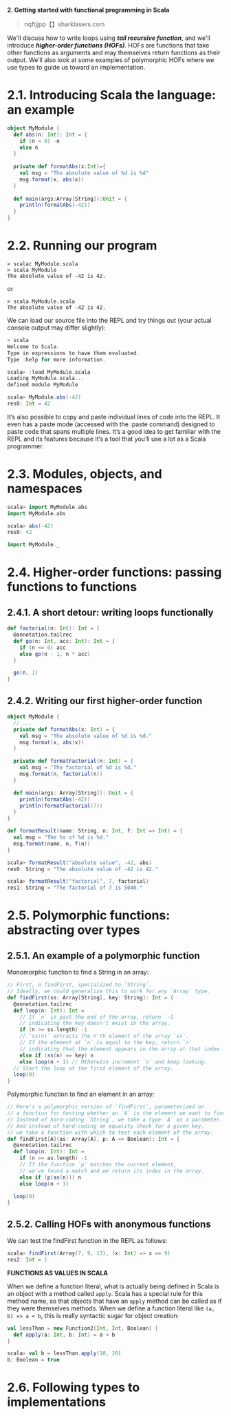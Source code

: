 **2. Getting started with functional programming in Scala**

> nqftjjpp【】sharklasers.com

We'll discuss how to write loops using **_tail recursive function_**, and we'll introduce **_higher-order functions (HOFs)_**. HOFs are functions that take other functions as arguments and may themselves return functions as their output. We’ll also look at some examples of polymorphic HOFs where we use types to guide us toward an implementation.


# 2.1. Introducing Scala the language: an example
```scala
object MyModule {
  def abs(n: Int): Int = {
    if (n < 0) -n
    else n
  }
  
  private def formatAbs(x:Int)={
    val msg = "The absolute value of %d is %d"
    msg.format(x, abs(x))
  }
  
  def main(args:Array[String]):Unit = {
    println(formatAbs(-42))
  }
}
```

# 2.2. Running our program
```
> scalac MyModule.scala
> scala MyModule
The absolute value of -42 is 42.
```

or
```
> scala MyModule.scala
The absolute value of -42 is 42.
```

We can load our source file into the REPL and try things out (your actual console output may differ slightly):
```scala
> scala
Welcome to Scala.
Type in expressions to have them evaluated.
Type :help for more information.

scala> :load MyModule.scala	
Loading MyModule.scala...
defined module MyModule

scala> MyModule.abs(-42)	
res0: Int = 42	
```

It’s also possible to copy and paste individual lines of code into the REPL. It even has a paste mode (accessed with the :paste command) designed to paste code that spans multiple lines. It’s a good idea to get familiar with the REPL and its features because it’s a tool that you’ll use a lot as a Scala programmer.

# 2.3. Modules, objects, and namespaces
```scala
scala> import MyModule.abs
import MyModule.abs

scala> abs(-42)
res0: 42
```
```scala
import MyModule._
```

# 2.4. Higher-order functions: passing functions to functions
## 2.4.1. A short detour: writing loops functionally
```scala
def factorial(n: Int): Int = {
  @annotation.tailrec
  def go(n: Int, acc: Int): Int = {
    if (n <= 0) acc
    else go(n - 1, n * acc)
  }

  go(n, 1)
}
```

## 2.4.2. Writing our first higher-order function
```scala
object MyModule {
  // ...	
  private def formatAbs(x: Int) = {
    val msg = "The absolute value of %d is %d."
    msg.format(x, abs(x))
  }

  private def formatFactorial(n: Int) = {
    val msg = "The factorial of %d is %d."
    msg.format(n, factorial(n))
  }

  def main(args: Array[String]): Unit = {
    println(formatAbs(-42))
    println(formatFactorial(7))
  }
}
```

```scala
def formatResult(name: String, n: Int, f: Int => Int) = {	
  val msg = "The %s of %d is %d."
  msg.format(name, n, f(n))
}
```



```scala
scala> formatResult("absolute value", -42, abs)
res0: String = "The absolute value of -42 is 42."

scala> formatResult("factorial", 7, factorial)
res1: String = "The factorial of 7 is 5040."
```

# 2.5. Polymorphic functions: abstracting over types
## 2.5.1. An example of a polymorphic function

Monomorphic function to find a String in an array:
```scala
// First, a findFirst, specialized to `String`.
// Ideally, we could generalize this to work for any `Array` type.
def findFirst(ss: Array[String], key: String): Int = {
  @annotation.tailrec
  def loop(n: Int): Int =
    // If `n` is past the end of the array, return `-1`
    // indicating the key doesn't exist in the array.
    if (n >= ss.length) -1
    // `ss(n)` extracts the n'th element of the array `ss`.
    // If the element at `n` is equal to the key, return `n`
    // indicating that the element appears in the array at that index.
    else if (ss(n) == key) n
    else loop(n + 1) // Otherwise increment `n` and keep looking.
  // Start the loop at the first element of the array.
  loop(0)
}
```
Polymorphic function to find an element in an array:
```scala
// Here's a polymorphic version of `findFirst`, parameterized on
// a function for testing whether an `A` is the element we want to find.
// Instead of hard-coding `String`, we take a type `A` as a parameter.
// And instead of hard-coding an equality check for a given key,
// we take a function with which to test each element of the array.
def findFirst[A](as: Array[A], p: A => Boolean): Int = {
  @annotation.tailrec
  def loop(n: Int): Int =
    if (n >= as.length) -1
    // If the function `p` matches the current element,
    // we've found a match and we return its index in the array.
    else if (p(as(n))) n
    else loop(n + 1)

  loop(0)
}
```

## 2.5.2. Calling HOFs with anonymous functions

We can test the findFirst function in the REPL as follows:
```scala
scala> findFirst(Array(7, 9, 13), (x: Int) => x == 9)
res2: Int = 1
```

**FUNCTIONS AS VALUES IN SCALA**

When we define a function literal, what is actually being defined in Scala is an object with a method called `apply`. Scala has a special rule for this method name, so that objects that have an `apply` method can be called as if they were themselves methods. When we define a function literal like `(a, b) => a < b`, this is really syntactic sugar for object creation:
```scala
val lessThan = new Function2[Int, Int, Boolean] {
  def apply(a: Int, b: Int) = a < b
}
```



```scala
scala> val b = lessThan.apply(10, 20)
b: Boolean = true
```

# 2.6. Following types to implementations

